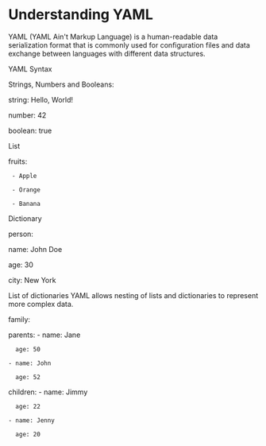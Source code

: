 # Understanding YAML
YAML (YAML Ain't Markup Language) is a human-readable data serialization format that is commonly used for configuration files and data exchange between languages with different data structures.

YAML Syntax

Strings, Numbers and Booleans:

string: Hello, World!

number: 42

boolean: true


List

fruits:

     - Apple
    
     - Orange
    
     - Banana

Dictionary

person:

  name: John Doe
  
  age: 30
  
  city: New York

List of dictionaries
YAML allows nesting of lists and dictionaries to represent more complex data.

family:

  parents:
    - name: Jane
    
      age: 50
      
    - name: John
    
      age: 52
      
  children:
    - name: Jimmy
    
      age: 22
      
    - name: Jenny
    
      age: 20
